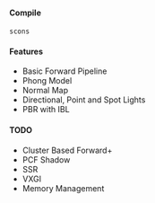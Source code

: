 #### Compile

`scons`

#### Features
- Basic Forward Pipeline
- Phong Model
- Normal Map
- Directional, Point and Spot Lights
- PBR with IBL

#### TODO
- Cluster Based Forward+
- PCF Shadow
- SSR
- VXGI
- Memory Management